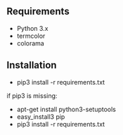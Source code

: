 ## Requirements
- Python 3.x
- termcolor
- colorama 

## Installation

- pip3 install -r requirements.txt

 if pip3 is missing:

- apt-get install python3-setuptools
- easy_install3 pip
- pip3 install -r requirements.txt


